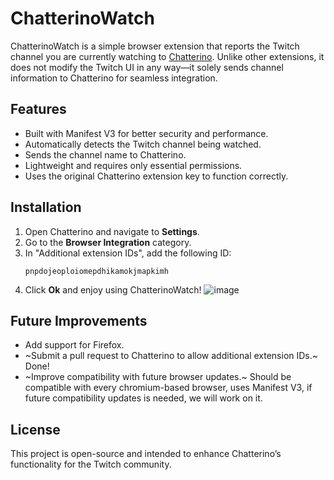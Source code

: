 # ChatterinoWatch

ChatterinoWatch is a simple browser extension that reports the Twitch channel you are currently watching to [Chatterino](https://github.com/Chatterino/chatterino2). Unlike other extensions, it does not modify the Twitch UI in any way—it solely sends channel information to Chatterino for seamless integration.

## Features
- Built with Manifest V3 for better security and performance.
- Automatically detects the Twitch channel being watched.
- Sends the channel name to Chatterino.
- Lightweight and requires only essential permissions.
- Uses the original Chatterino extension key to function correctly.

## Installation
1. Open Chatterino and navigate to **Settings**.
2. Go to the **Browser Integration** category.
3. In "Additional extension IDs", add the following ID:
    ```
    pnpdojeoploiomepdhikamokjmapkimh
    ```
4. Click **Ok** and enjoy using ChatterinoWatch!
![image](https://github.com/user-attachments/assets/f5c02a0c-b4f2-4740-a117-cdd6c0dc10c3)

## Future Improvements
- Add support for Firefox.
- ~Submit a pull request to Chatterino to allow additional extension IDs.~ Done!
- ~Improve compatibility with future browser updates.~ Should be compatible with every chromium-based browser, uses Manifest V3, if future compatibility updates is needed, we will work on it.

## License
This project is open-source and intended to enhance Chatterino’s functionality for the Twitch community.

